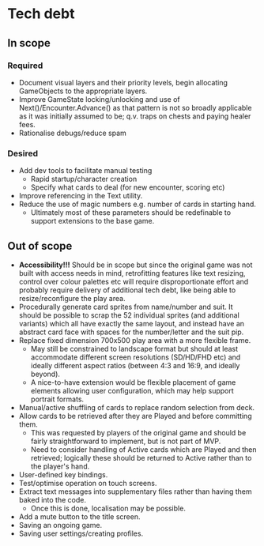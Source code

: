 # Tech debt

## In scope

### Required

- Document visual layers and their priority levels, begin allocating GameObjects to the appropriate layers.
- Improve GameState locking/unlocking and use of Next()/Encounter.Advance() as that pattern is not so broadly applicable as it was initially assumed to be; q.v. traps on chests and paying healer fees.
- Rationalise debugs/reduce spam

### Desired

- Add dev tools to facilitate manual testing
  - Rapid startup/character creation
  - Specify what cards to deal (for new encounter, scoring etc)
- Improve referencing in the Text utility.
- Reduce the use of magic numbers e.g. number of cards in starting hand.
  - Ultimately most of these parameters should be redefinable to support extensions to the base game.

## Out of scope

- **Accessibility!!!** Should be in scope but since the original game was not built with access needs in mind, retrofitting features like text resizing, control over colour palettes etc will require disproportionate effort and probably require delivery of additional tech debt, like being able to resize/reconfigure the play area.
- Procedurally generate card sprites from name/number and suit. It should be possible to scrap the 52 individual sprites (and additional variants) which all have exactly the same layout, and instead have an abstract card face with spaces for the number/letter and the suit pip.
- Replace fixed dimension 700x500 play area with a more flexible frame.
  - May still be constrained to landscape format but should at least accommodate different screen resolutions (SD/HD/FHD etc) and ideally different aspect ratios (between 4:3 and 16:9, and ideally beyond).
  - A nice-to-have extension would be flexible placement of game elements allowing user configuration, which may help support portrait formats.
- Manual/active shuffling of cards to replace random selection from deck.
- Allow cards to be retrieved after they are Played and before committing them.
  - This was requested by players of the original game and should be fairly straightforward to implement, but is not part of MVP.
  - Need to consider handling of Active cards which are Played and then retrieved; logically these should be returned to Active rather than to the player's hand.
- User-defined key bindings.
- Test/optimise operation on touch screens.
- Extract text messages into supplementary files rather than having them baked into the code.
  - Once this is done, localisation may be possible.
- Add a mute button to the title screen.
- Saving an ongoing game.
- Saving user settings/creating profiles.
